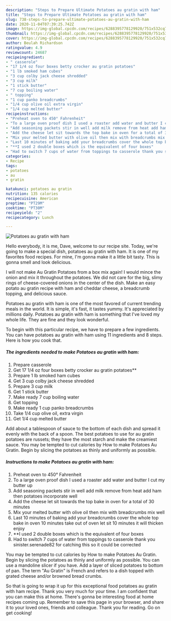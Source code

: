 ```yaml
---
description: "Steps to Prepare Ultimate Potatoes au gratin with ham"
title: "Steps to Prepare Ultimate Potatoes au gratin with ham"
slug: 738-steps-to-prepare-ultimate-potatoes-au-gratin-with-ham
date: 2020-11-04T07:39:25.742Z
image: https://img-global.cpcdn.com/recipes/6288395778129920/751x532cq70/potatoes-au-gratin-with-ham-recipe-main-photo.jpg
thumbnail: https://img-global.cpcdn.com/recipes/6288395778129920/751x532cq70/potatoes-au-gratin-with-ham-recipe-main-photo.jpg
cover: https://img-global.cpcdn.com/recipes/6288395778129920/751x532cq70/potatoes-au-gratin-with-ham-recipe-main-photo.jpg
author: Beulah Richardson
ratingvalue: 4.9
reviewcount: 24687
recipeingredient:
- " casserole"
- "17 1/4 oz four boxes betty crocker au gratin potatoes"
- "1 lb smoked ham cubes"
- "3 cup colby jack cheese shredded"
- "3 cup milk"
- "1 stick butter"
- "7 cup boiling water"
- " topping"
- "1 cup panko breadcrumbs"
- "1/4 cup olive oil extra virgin"
- "1/4 cup melted butter"
recipeinstructions:
- "Preheat oven to 450° Fahrenheit"
- "To a large oven proof dish I used a roaster add water and butter I cut my butter up"
- "Add seasoning packets stir in well add milk remove from heat add ham then potatoes incorporate well"
- "Add the cheese let sit towards the top bake in oven for a total of 30 minutes"
- "Mix your melted butter with olive oil then mix with breadcrumbs mix well"
- "Last 10 minutes of baking add your breadcrumbs cover the whole top bake in oven 10 minutes take out of oven let sit 10 minutes it will thicken enjoy"
- "**I used 2 double boxes which is the equivalent of four boxes"
- "Had to switch 7 cups of water from toppings to casserole thank you sinister.serenade82 for catching this so it could be corrected"
categories:
- Recipe
tags:
- potatoes
- au
- gratin

katakunci: potatoes au gratin 
nutrition: 135 calories
recipecuisine: American
preptime: "PT29M"
cooktime: "PT30M"
recipeyield: "2"
recipecategory: Lunch

---
```



![Potatoes au gratin with ham](https://img-global.cpcdn.com/recipes/6288395778129920/751x532cq70/potatoes-au-gratin-with-ham-recipe-main-photo.jpg)

Hello everybody, it is me, Dave, welcome to our recipe site. Today, we're going to make a special dish, potatoes au gratin with ham. It is one of my favorites food recipes. For mine, I'm gonna make it a little bit tasty. This is gonna smell and look delicious.

I will not make Au Gratin Potatoes from a box mix again! I would mince the onion and mix it throughout the potatoes. We did not care for the big, slimy rings of cheese-covered onions in the center of the dish. Make an easy potato au gratin recipe with ham and cheddar cheese, a breadcrumb topping, and delicious sauce.

Potatoes au gratin with ham is one of the most favored of current trending meals in the world. It is simple, it's fast, it tastes yummy. It's appreciated by millions daily. Potatoes au gratin with ham is something that I've loved my whole life. They are fine and they look wonderful.


To begin with this particular recipe, we have to prepare a few ingredients. You can have potatoes au gratin with ham using 11 ingredients and 8 steps. Here is how you cook that.

<!--inarticleads1-->

##### The ingredients needed to make Potatoes au gratin with ham:

1. Prepare  casserole
1. Get 17 1/4 oz four boxes betty crocker au gratin potatoes**
1. Prepare 1 lb smoked ham cubes
1. Get 3 cup colby jack cheese shredded
1. Prepare 3 cup milk
1. Get 1 stick butter
1. Make ready 7 cup boiling water
1. Get  topping
1. Make ready 1 cup panko breadcrumbs
1. Take 1/4 cup olive oil, extra virgin
1. Get 1/4 cup melted butter


Add about a tablespoon of sauce to the bottom of each dish and spread it evenly with the back of a spoon. The best potatoes to use for au gratin potatoes are russets; they have the most starch and make the creamiest sauce. You may be tempted to cut calories by How to make Potatoes Au Gratin. Begin by slicing the potatoes as thinly and uniformly as possible. 

<!--inarticleads2-->

##### Instructions to make Potatoes au gratin with ham:

1. Preheat oven to 450° Fahrenheit
1. To a large oven proof dish I used a roaster add water and butter I cut my butter up
1. Add seasoning packets stir in well add milk remove from heat add ham then potatoes incorporate well
1. Add the cheese let sit towards the top bake in oven for a total of 30 minutes
1. Mix your melted butter with olive oil then mix with breadcrumbs mix well
1. Last 10 minutes of baking add your breadcrumbs cover the whole top bake in oven 10 minutes take out of oven let sit 10 minutes it will thicken enjoy
1. **I used 2 double boxes which is the equivalent of four boxes
1. Had to switch 7 cups of water from toppings to casserole thank you sinister.serenade82 for catching this so it could be corrected


You may be tempted to cut calories by How to make Potatoes Au Gratin. Begin by slicing the potatoes as thinly and uniformly as possible. You can use a mandoline slicer if you have. Add a layer of sliced potatoes to bottom of pan. The term &#34;Au Gratin&#34; is French and refers to a dish topped with grated cheese and/or browned bread crumbs. 

So that is going to wrap it up for this exceptional food potatoes au gratin with ham recipe. Thank you very much for your time. I am confident that you can make this at home. There's gonna be interesting food at home recipes coming up. Remember to save this page in your browser, and share it to your loved ones, friends and colleague. Thank you for reading. Go on get cooking!
